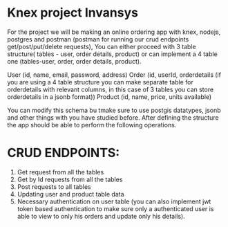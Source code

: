 # Knex project Invansys

For the project we will be making an online ordering app with knex, nodejs, postgres and postman (postman for running our crud endpoints get/post/put/delete requests),
You can either proceed with 3 table structure( tables - user, order details, product) or can implement a 4 table one (tables-user, order, order details, product).

User (id, name, email, password, address)
Order (id, userId, orderdetails (if you are using a 4 table structure you can make separate table for orderdetails with relevant columns, in this case of 3 tables you can store orderdetails in a jsonb format)) 
Product (id, name, price, units available)

You can modify this schema bu tmake sure to use postgis datatypes, jsonb and other things with you have studied before.
After defining the structure the app should be able to perform the following operations.

# CRUD ENDPOINTS:
1. Get request from all the tables
2. Get by Id requests from all the tables
3. Post requests to all tables
4. Updating user and product table data
5. Necessary authentication on user table (you can also implement jwt token based authentication to make sure only a authenticated user is able to view to only his orders and update only his details).
